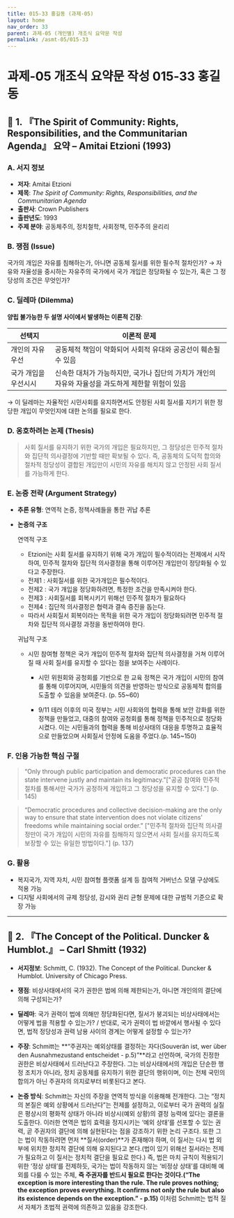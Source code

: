 ```yaml
---
title: 015-33 홍길동 (과제-05)
layout: home
nav_order: 33
parent: 과제-05 (개인별) 개조식 요약문 작성
permalink: /asmt-05/015-33
---
```


# 과제-05 개조식 요약문 작성 015-33 홍길동 

## 📘 1. 『The Spirit of Community: Rights, Responsibilities, and the Communitarian Agenda』 요약 – Amitai Etzioni (1993)

### A. 서지 정보  
- **저자**: Amitai Etzioni
- **제목**: *The Spirit of Community: Rights, Responsibilities, and the Communitarian Agenda*  
- **출판사**: Crown Publishers
- **출판년도**: 1993  
- **주제 분야**: 공동체주의, 정치철학, 사회정책, 민주주의 윤리리


### B. 쟁점 (Issue)  
국가의 개입은 자유를 침해하는가, 아니면 공동체 질서를 위한 필수적 절차인가?
→ 자유와 자율성을 중시하는 자유주의 국가에서 국가 개입은 정당화될 수 있는가, 혹은 그 정당성의 조건은 무엇인가?


### C. 딜레마 (Dilemma)  
**양립 불가능한 두 설명 사이에서 발생하는 이론적 긴장**:

| 선택지 | 이론적 문제 |
|--------|-------------|
| 개인의 자유 우선 | 공동체적 책임이 약화되어 사회적 유대와 공공선이 훼손될 수 있음 |
| 국가 개입을 우선시시 | 신속한 대처가 가능하지만, 국가나 집단의 가치가 개인의 자유와 자율성을 과도하게 제한할 위험이 있음 |

→ 이 딜레마는 자율적인 시민사회를 유지하면서도 안정된 사회 질서를 지키기 위한 정당한 개입이 무엇인지에 대한 논의를 필요로 한다.


### D. 옹호하려는 논제 (Thesis)  
> 사회 질서를 유지하기 위한 국가의 개입은 필요하지만, 그 정당성은 민주적 절차와 집단적 의사결정에 기반할 때만 확보될 수 있다. 즉, 공동체의 도덕적 합의와 절차적 정당성이 결합된 개입만이 시민의 자유를 해치지 않고 안정된 사회 질서를 가능하게 한다.

### E. 논증 전략 (Argument Strategy)  
- **추론 유형**: 연역적 논증, 정책사례들을 통한 귀납 추론
- **논증의 구조**

  연역적 구조
  - Etzioni는 사회 질서를 유지하기 위해 국가 개입이 필수적이라는 전제에서 시작하여, 민주적 절차와 집단적 의사결정을 통해 이루어진 개입만이 정당화될 수 있다고 주장한다.
  - 전제1 : 사회질서를 위한 국가개입은 필수적이다.
  - 전제2 : 국가 개입을 정당화하려면, 특정한 조건을 만족시켜야 한다.
  - 전제3 : 사회질서를 회복시키기 위해선 민주적 절차가 필요하다
  - 전제4 : 집단적 의사결정은 협력과 결속 증진을 돕는다.
  - 따라서 사회질서 회복이라는 목적을 위한 국가 개입이 정당화되려면 민주적 절차와 집단적 의사결정 과정을 동반하여야 한다.

  귀납적 구조
  - 시민 참여형 정책은 국가 개입이 민주적 절차와 집단적 의사결정을 거쳐 이루어질 때 사회 질서를 유지할 수 있다는 점을 보여주는 사례이다.
    - 시민 위원회와 공청회를 기반으로 한 교육 정책은 국가 개입이 시민의 참여를 통해 이루어지며, 시민들의 의견을 반영하는 방식으로 공동체적 합의를 도출할 수 있음을 보여준다. (p. 55~60)

    - 9/11 테러 이후의 미국 정부는 시민 사회와의 협력을 통해 보안 강화를 위한 정책을 만들었고, 대중의 참여와 공청회를 통해 정책을 민주적으로 정당화시켰다. 이는 시민들과의 협력을 통해 비상사태의 대응을 투명하고 효율적으로 만들었으며 사회질서 안정에 도움을 주었다.(p. 145~150)
  


### F. 인용 가능한 핵심 구절
> “Only through public participation and democratic procedures can the state intervene justly and maintain its legitimacy."["공공 참여와 민주적 절차를 통해서만 국가가 공정하게 개입하고 그 정당성을 유지할 수 있다."] (p. 145)

> “Democratic procedures and collective decision-making are the only way to ensure that state intervention does not violate citizens' freedoms while maintaining social order.” ["민주적 절차와 집단적 의사결정만이 국가 개입이 시민의 자유를 침해하지 않으면서 사회 질서를 유지하도록 보장할 수 있는 유일한 방법이다."] (p. 137)


### G. 활용
- 복지국가, 지역 자치, 시민 참여형 플랫폼 설계 등 참여적 거버넌스 모델 구상에도 적용 가능
- 디지털 사회에서의 규제 정당성, 감시와 권리 균형 문제에 대한 규범적 기준으로 확장 가능

---

## 📘 2. 『The Concept of the Political. Duncker & Humblot.』 – Carl Shmitt (1932)

- **서지정보**: Schmitt, C. (1932). The Concept of the Political. Duncker & Humblot. University of Chicago Press.

- **쟁점**: 비상사태에서의 국가 권한은 법에 의해 제한되는가, 아니면 개인의의 결단에 의해 구성되는가?
- **딜레마**: 국가 권력이 법에 의해만 정당화된다면, 질서가 붕괴되는 비상사태에서는 어떻게 법을 적용할 수 있는가? / 반대로, 국가 권력이 법 바깥에서 행사될 수 있다면, 법적 정당성과 권력 남용 사이의 경계는 어떻게 설정할 수 있는가?
- **주장**: Schmitt는 **“주권자는 예외상태를 결정하는 자다(Souverän ist, wer über den Ausnahmezustand entscheidet - p.5)”**라고 선언하며, 국가의 진정한 권한은 비상사태에서 드러난다고 주장한다. 그는 비상사태에서의 개입은 단순한 행정 조치가 아니라, 정치 공동체를 유지하기 위한 결단의 행위이며, 이는 전체 국민의 합의가 아닌 주권자의 의지로부터 비롯된다고 본다.
- **논증 방식**: Schmitt는 자신의 주장을 연역적 방식을 이용해해 전개한다. 그는 “정치의 본질은 예외 상황에서 드러난다”는 전제를 설정하고, 이로부터 국가 권력의 실질은 평상시의 평화적 상태가 아니라 비상시(예외 상황)의 결정 능력에 있다는 결론을 도출한다. 이러한 연역은 법의 효력을 정지시키는 ‘예외 상태’를 선포할 수 있는 권력, 곧 주권자의 결단에 의해 실현된다는 점을 강조하기 위한 논리 구조다. 또한 그는 법이 작동하려면 먼저 **질서(order)**가 존재해야 하며, 이 질서는 다시 법 외부에 위치한 정치적 결단에 의해 유지된다고 본다.(법이 있기 위해선 질서라는 전제가 필요하고 이 질서는 정치적 결단을 필요로 한다.) 즉, 법은 마치 규칙이 적용되기 위한 ‘정상 상태’를 전제하듯, 국가는 법이 작동하지 않는 ‘비정상 상태’를 대비해 예외를 다룰 수 있는 주체, **즉 주권자를 반드시 필요로 한다는 것이다.(“The exception is more interesting than the rule. The rule proves nothing; the exception proves everything. It confirms not only the rule but also its existence depends on the exception.” - p.15)** 이처럼 Schmitt는 법적 질서 자체가 초법적 권력에 의존하고 있음을 강조한다.